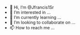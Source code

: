- 👋 Hi, I’m @Jfrancis1Sr
- 👀 I’m interested in ...
- 🌱 I’m currently learning ...
- 💞️ I’m looking to collaborate on ...
- 📫 How to reach me ...

<!---
Jfrancis1Sr/Jfrancis1Sr is a ✨ special ✨ repository because its `README.md` (this file) appears on your GitHub profile.
You can click the Preview link to take a look at your changes.
--->

